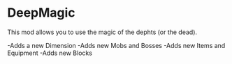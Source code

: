 # DeepMagic
This mod allows you to use the magic of the dephts (or the dead).

-Adds a new Dimension
-Adds new Mobs and Bosses
-Adds new Items and Equipment
-Adds new Blocks
